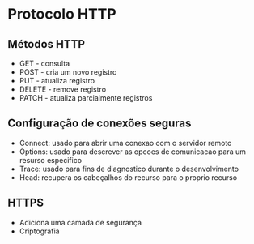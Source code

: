 # Protocolo HTTP

## Métodos HTTP

- GET - consulta
- POST - cria um novo registro
- PUT - atualiza registro
- DELETE - remove registro
- PATCH - atualiza parcialmente registros

## Configuração de conexões seguras 

- Connect: usado  para abrir uma conexao com o servidor remoto
- Options: usado para descrever as opcoes de comunicacao para um resurso especifico
- Trace: usado para fins de diagnostico durante o desenvolvimento
- Head: recupera os cabeçalhos do recurso para o proprio recurso


## HTTPS

- Adiciona uma camada de segurança
- Criptografia